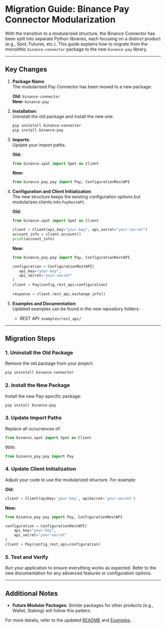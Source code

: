 # Migration Guide: Binance Pay Connector Modularization

With the transition to a modularized structure, the Binance Connector has been split into separate Python libraries, each focusing on a distinct product (e.g., Spot, Futures, etc.). This guide explains how to migrate from the monolithic `binance-connector` package to the new `binance-pay` library.

---

## Key Changes

1. **Package Name**:  
   The modularised Pay Connector has been moved to a new package:

   **Old:** `binance-connector`  
   **New:** `binance-pay`

2. **Installation**:  
   Uninstall the old package and install the new one:

   ```bash
   pip uninstall binance-connector
   pip install binance-pay
   ```

3. **Imports**:  
   Update your import paths.  

   **Old:**

   ```python
   from binance.spot import Spot as Client
   ```

   **New:**

   ```python
   from binance_pay.pay import Pay, ConfigurationRestAPI
   ```

4. **Configuration and Client Initialization**:  
   The new structure keeps the existing configuration options but modularizes clients into `PayRestAPI`.  

   **Old:**

   ```python
   from binance.spot import Spot as Client

   client = Client(api_key="your-key", api_secret="your-secret")
   account_info = client.account()
   print(account_info)
   ```

   **New:**

   ```python
   from binance_pay.pay import Pay, ConfigurationRestAPI

   configuration = ConfigurationRestAPI(
      api_key="your-key",
      api_secret="your-secret"
   )
   client = Pay(config_rest_api=configuration)
      
   response = client.rest_api.exchange_info()
   ```

5. **Examples and Documentation**:  
   Updated examples can be found in the new repository folders:
   - REST API: `examples/rest_api/`

---

## Migration Steps

### 1. Uninstall the Old Package

Remove the old package from your project:

```bash
pip uninstall binance-connector
```

### 2. Install the New Package

Install the new Pay-specific package:

```bash
pip install binance-pay
```

### 3. Update Import Paths

Replace all occurrences of:

```python
from binance.spot import Spot as Client
```

With:

```python
from binance_pay.pay import Pay
```

### 4. Update Client Initialization

Adjust your code to use the modularized structure. For example:

**Old:**

```python
client = Client(apiKey='your-key', apiSecret='your-secret')
```

**New:**

```python
from binance_pay.pay import Pay, ConfigurationRestAPI

configuration = ConfigurationRestAPI(
    api_key="your-key",
    api_secret="your-secret"
)
client = Pay(config_rest_api=configuration)
```

### 5. Test and Verify

Run your application to ensure everything works as expected. Refer to the new documentation for any advanced features or configuration options.

---

## Additional Notes

- **Future Modular Packages**: Similar packages for other products (e.g., Wallet, Staking) will follow this pattern.

For more details, refer to the updated [README](../README.md) and [Examples](../examples/).
